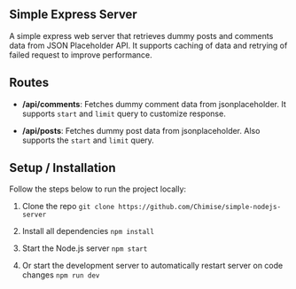 ## Simple Express Server

A simple express web server that retrieves dummy posts and comments data from JSON Placeholder API. It supports caching of data and retrying of failed request to improve performance.


## Routes
- **/api/comments**: Fetches dummy comment data from jsonplaceholder. It supports `start` and `limit` query to customize response.

- **/api/posts**: Fetches dummy post data from jsonplaceholder. Also supports the `start` and `limit` query.


## Setup / Installation
Follow the steps below to run the project locally:

1. Clone the repo
    ```git clone https://github.com/Chimise/simple-nodejs-server```

2. Install all dependencies
    ```npm install```

3. Start the Node.js server
    ```npm start```

4. Or start the development server to automatically restart server on code changes
    ```npm run dev```







